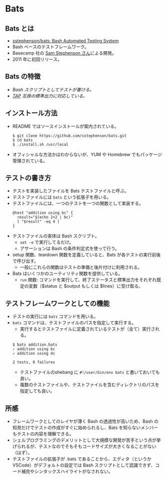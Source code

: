 # Bats

## Bats とは

- [sstephenson/bats: Bash Automated Testing System](https://github.com/sstephenson/bats)
- Bash ベースのテストフレームワーク。
- Basecamp 社の [Sam Stephenson さん](https://github.com/sstephenson)による開発。
- 2011 年に初回リリース。

## Bats の特徴

- _Bash スクリプトとしてテストが書ける。_
- _[TAP](tap.md) 互換の標準出力に対応している。_

## インストール方法

- README ではソースインストールが案内されている。
  ```
  $ git clone https://github.com/sstephenson/bats.git
  $ cd bats
  $ ./install.sh /usr/local
  ```
- オフィシャルな方法かはわからないが、YUM や Homebrew でもパッケージ管理されている。

## テストの書き方

- テストを実装したファイルを Bats テストファイルと呼ぶ。
- テストファイルには ```bats``` という拡張子を用いる。
- テストファイルには、一つのテストを一つの関数として実装する。
  ```
  @test "addition using bc" {
    result="$(echo 2+2 | bc)"
    [ "$result" -eq 4 ]
  }
  ```
- テストファイルの実体は Bash スクリプト。
  - ```set -e``` で実行してるだけ。
  - アサーションは Bash の条件判定式を使って行う。
- setup 関数、teardown 関数を定義していると、Bats が各テストの実行前後で呼び出す。
  - 一般にこれらの関数はテストの準備と後片付けに利用される。
- Bats はいくつかのユーティリティ関数を提供している。
  - ```run``` 関数: コマンドを実行して、終了ステータスと標準出力をそれぞれ既定の変数（$status と $output もしくは $lines）に受け取る。

## テストフレームワークとしての機能

- テストの実行には ```bats``` コマンドを用いる。
- ```bats``` コマンドは、テストファイルのパスを指定して実行する。
  - 実行するとテストファイルに定義されているテストが（全て）実行される。
  ```
  $ bats addition.bats
  ✓ addition using bc
  ✓ addition using dc

  2 tests, 0 failures
  ```
  - テストファイルのshebang に ```#!/user/bin/env bats``` と書いておいても良い。
  - 複数のテストファイルや、テストファイルを含むディレクトリのパスを指定しても良い。

## 所感

- フレームワークとしてのレイヤが薄く Bash の透過性が高いため、Bash の知見だけでテストの作成がすぐに始められるし、Bats を知らないメンバーもテストの内容を理解できる。
- シェルプログラミングのデメリットとして大規模な開発が苦手という点が挙げられるが、テストなのでそもそもコードサイズが大きくなることがない（はず）。
- テストファイルの拡張子が .bats であることから、エディタ（というか VSCode）がデフォルトの設定では Bash スクリプトとして認識できず、コード補完やシンタックスハイライトがなされない。
